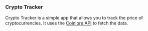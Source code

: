 ### Crypto Tracker

Crypto Tracker is a simple app that allows you to track the price of cryptocurrencies. It uses the [Coinlore API](https://api.coinlore.net/api/tickers/) to fetch the data.


